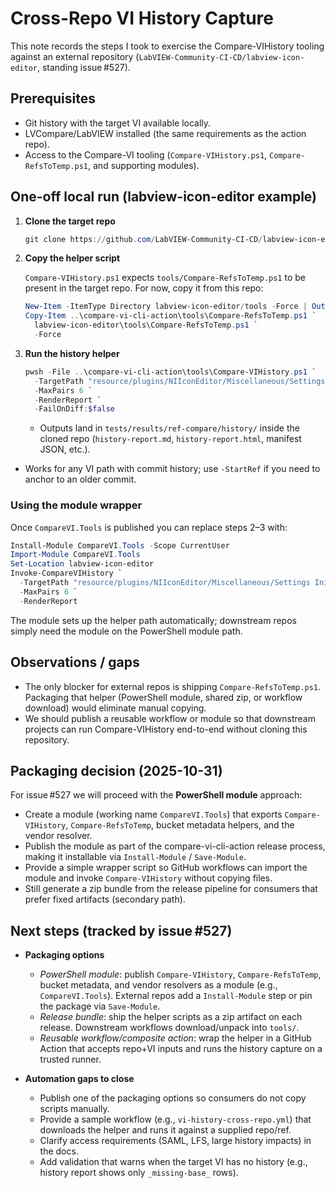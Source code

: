 <!-- markdownlint-disable-next-line MD041 -->
# Cross-Repo VI History Capture

This note records the steps I took to exercise the Compare-VIHistory tooling
against an external repository (`LabVIEW-Community-CI-CD/labview-icon-editor`,
standing issue #527).

## Prerequisites

- Git history with the target VI available locally.
- LVCompare/LabVIEW installed (the same requirements as the action repo).
- Access to the Compare-VI tooling (`Compare-VIHistory.ps1`,
  `Compare-RefsToTemp.ps1`, and supporting modules).

## One-off local run (labview-icon-editor example)

1. **Clone the target repo**

   ```powershell
   git clone https://github.com/LabVIEW-Community-CI-CD/labview-icon-editor.git
   ```

2. **Copy the helper script**

   `Compare-VIHistory.ps1` expects `tools/Compare-RefsToTemp.ps1` to be present
   in the target repo. For now, copy it from this repo:

   ```powershell
   New-Item -ItemType Directory labview-icon-editor/tools -Force | Out-Null
   Copy-Item ..\compare-vi-cli-action\tools\Compare-RefsToTemp.ps1 `
     labview-icon-editor\tools\Compare-RefsToTemp.ps1 `
     -Force
   ```

3. **Run the history helper**

   ```powershell
   pwsh -File ..\compare-vi-cli-action\tools\Compare-VIHistory.ps1 `
     -TargetPath "resource/plugins/NIIconEditor/Miscellaneous/Settings Init.vi" `
     -MaxPairs 6 `
     -RenderReport `
     -FailOnDiff:$false
   ```

   - Outputs land in `tests/results/ref-compare/history/` inside the cloned
 repo (`history-report.md`, `history-report.html`, manifest JSON, etc.).
 - Works for any VI path with commit history; use `-StartRef` if you need to
   anchor to an older commit.

### Using the module wrapper

Once `CompareVI.Tools` is published you can replace steps 2–3 with:

```powershell
Install-Module CompareVI.Tools -Scope CurrentUser
Import-Module CompareVI.Tools
Set-Location labview-icon-editor
Invoke-CompareVIHistory `
  -TargetPath "resource/plugins/NIIconEditor/Miscellaneous/Settings Init.vi" `
  -MaxPairs 6 `
  -RenderReport
```

The module sets up the helper path automatically; downstream repos simply need
the module on the PowerShell module path.

## Observations / gaps

- The only blocker for external repos is shipping `Compare-RefsToTemp.ps1`.
  Packaging that helper (PowerShell module, shared zip, or workflow download)
  would eliminate manual copying.
- We should publish a reusable workflow or module so that downstream projects
  can run Compare-VIHistory end-to-end without cloning this repository.

## Packaging decision (2025-10-31)

For issue #527 we will proceed with the **PowerShell module** approach:

- Create a module (working name `CompareVI.Tools`) that exports
  `Compare-VIHistory`, `Compare-RefsToTemp`, bucket metadata helpers, and the
  vendor resolver.
- Publish the module as part of the compare-vi-cli-action release process,
  making it installable via `Install-Module` / `Save-Module`.
- Provide a simple wrapper script so GitHub workflows can import the module and
  invoke `Compare-VIHistory` without copying files.
- Still generate a zip bundle from the release pipeline for consumers that
  prefer fixed artifacts (secondary path).

## Next steps (tracked by issue #527)

- **Packaging options**  
  - *PowerShell module*: publish `Compare-VIHistory`, `Compare-RefsToTemp`,
    bucket metadata, and vendor resolvers as a module (e.g.,
    `CompareVI.Tools`). External repos add a `Install-Module` step or pin the
    package via `Save-Module`.  
  - *Release bundle*: ship the helper scripts as a zip artifact on each
    release. Downstream workflows download/unpack into `tools/`.  
  - *Reusable workflow/composite action*: wrap the helper in a GitHub Action
    that accepts repo+VI inputs and runs the history capture on a trusted
    runner.

- **Automation gaps to close**
  - Publish one of the packaging options so consumers do not copy scripts
    manually.
  - Provide a sample workflow (e.g., `vi-history-cross-repo.yml`) that
    downloads the helper and runs it against a supplied repo/ref.
  - Clarify access requirements (SAML, LFS, large history impacts) in the docs.
  - Add validation that warns when the target VI has no history (e.g., history
    report shows only `_missing-base_` rows).
